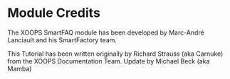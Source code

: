 # Module Credits

The XOOPS SmartFAQ module has been developed by Marc-André Lanciault and his SmartFactory team.

This Tutorial has been written originally by Richard Strauss (aka Carnuke) from the XOOPS Documentation Team. Update by Michael Beck (aka Mamba)

